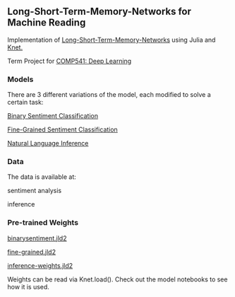 ## Long-Short-Term-Memory-Networks for Machine Reading
Implementation of [Long-Short-Term-Memory-Networks](https://arxiv.org/abs/1601.06733) using Julia and [Knet.](https://github.com/egeersu/Knet.jl)

Term Project for [COMP541: Deep Learning](https://sites.google.com/a/ku.edu.tr/comp541/)

### Models

There are 3 different variations of the model, each modified to solve a certain task:
	
[Binary Sentiment Classification](https://github.com/egeersu/LSTMN/blob/master/models/Binary%20Sentiment%20Classification.ipynb)
		
[Fine-Grained Sentiment Classification](https://github.com/egeersu/LSTMN/blob/master/models/Fine-Grained%20Sentiment%20Classification.ipynb)
	
[Natural Language Inference](https://github.com/egeersu/LSTMN/blob/master/models/Natural%20Language%20Inference.ipynb)
	
### Data

The data is available at:
	
sentiment analysis
	
inference

### Pre-trained Weights
	
[binarysentiment.jld2](https://drive.google.com/file/d/1Yt0-RFg8Vskb4CUKZ3WJuZ-WKFQEXgGy/view?usp=sharing)
	
[fine-grained.jld2](https://drive.google.com/file/d/1STso_03bVUOGoZKLBnlPmx6Q6yeoB5wp/view?usp=sharing)
	
[inference-weights.jld2](https://drive.google.com/file/d/1FvtMoDDW5FgKpTzhg9TVbHl5FtNYEkoJ/view?usp=sharing)

Weights can be read via Knet.load(). Check out the model notebooks to see how it is used. 
